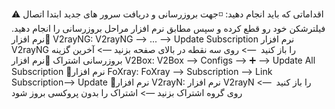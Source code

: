 ⚠️ اقداماتی که باید انجام دهید:
◽️جهت بروزرسانی و دریافت سرور های جدید ابتدا اتصال فیلترشکن خود رو قطع کرده و سپس مطابق نرم افزار مراحل بروزرسانی را انجام دهید.
🔸️نرم افزار V2rayNG:
V2rayNG —> ... —> Update Subscription
نرم افزار V2rayNG را باز کنید  —> روی سه نقطه در بالای صفحه بزنید —> آخرین گزینه بروزرسانی اشتراک
🔸️نرم افزار V2Box:
V2Box —> Configs —> ➕ —> Update All Subscription
🔸️نرم افزار FoXray:
FoXray —> Subscription —> Link Subscription—> Update
🔸️نرم افزار V2rayN:
نرم افزار V2rayN را باز کنید  —> روی گروه اشتراک بزنید —> اشتراک را بدون پروکسی بروز شود
